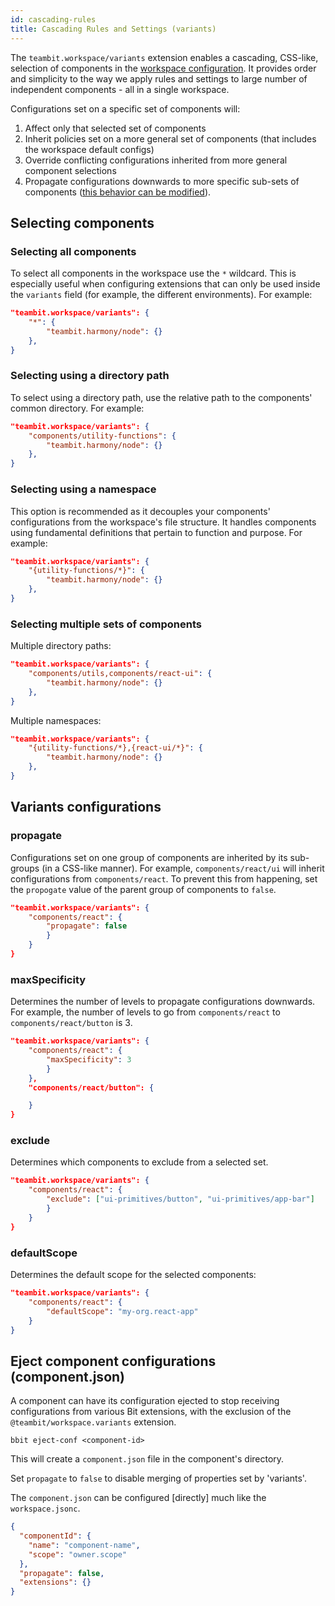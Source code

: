 ```yaml
---
id: cascading-rules
title: Cascading Rules and Settings (variants)
---
```


The `teambit.workspace/variants` extension enables a cascading, CSS-like, selection of components in the [workspace configuration](/workspace/configurations). It provides order and simplicity to the way we apply rules and settings to large number of independent components - all in a single workspace.

Configurations set on a specific set of components will:

1. Affect only that selected set of components
2. Inherit policies set on a more general set of components (that includes the workspace default configs)
3. Override conflicting configurations inherited from more general component selections
4. Propagate configurations downwards to more specific sub-sets of components ([this behavior can be modified](/workspace/cascading-rules#variants-configurations)).

## Selecting components

### Selecting all components

To select all components in the workspace use the `*` wildcard. This is especially useful when configuring extensions that can only be used inside the `variants` field (for example, the different environments). For example:

```json
"teambit.workspace/variants": {
    "*": {
        "teambit.harmony/node": {}
    },
}
```

### Selecting using a directory path

To select using a directory path, use the relative path to the components' common directory. For example:

```json
"teambit.workspace/variants": {
    "components/utility-functions": {
        "teambit.harmony/node": {}
    },
}
```

### Selecting using a namespace

This option is recommended as it decouples your components' configurations from the workspace's file structure. It handles components using fundamental definitions that pertain to function and purpose. For example:

```json
"teambit.workspace/variants": {
    "{utility-functions/*}": {
        "teambit.harmony/node": {}
    },
}
```

### Selecting multiple sets of components

Multiple directory paths:

```json
"teambit.workspace/variants": {
    "components/utils,components/react-ui": {
        "teambit.harmony/node": {}
    },
}
```

Multiple namespaces:

```json
"teambit.workspace/variants": {
    "{utility-functions/*},{react-ui/*}": {
        "teambit.harmony/node": {}
    },
}
```

## Variants configurations

### propagate

Configurations set on one group of components are inherited by its sub-groups (in a CSS-like manner). For example, `components/react/ui` will inherit configurations from `components/react`. To prevent this from happening, set the `propogate` value of the parent group of components to `false`.

```json
"teambit.workspace/variants": {
    "components/react": {
        "propagate": false
        }
    }
}
```

### maxSpecificity

Determines the number of levels to propagate configurations downwards. For example, the number of levels to go from `components/react` to `components/react/button` is 3.

```json
"teambit.workspace/variants": {
    "components/react": {
        "maxSpecificity": 3
        }
    },
    "components/react/button": {

    }
}
```

### exclude

Determines which components to exclude from a selected set.

```json
"teambit.workspace/variants": {
    "components/react": {
        "exclude": ["ui-primitives/button", "ui-primitives/app-bar"]
        }
    }
}
```

### defaultScope

Determines the default scope for the selected components:

```json
"teambit.workspace/variants": {
    "components/react": {
        "defaultScope": "my-org.react-app"
    }
}
```

## Eject component configurations (component.json)

A component can have its configuration ejected to stop receiving configurations from various Bit extensions, with the exclusion of the `@teambit/workspace.variants` extension.

```shell
bbit eject-conf <component-id>
```

This will create a `component.json` file in the component's directory.

Set `propagate` to `false` to disable merging of properties set by 'variants'.

The `component.json` can be configured [directly] much like the `workspace.jsonc`.

```json title="path/to/component/component.json"
{
  "componentId": {
    "name": "component-name",
    "scope": "owner.scope"
  },
  "propagate": false,
  "extensions": {}
}
```
